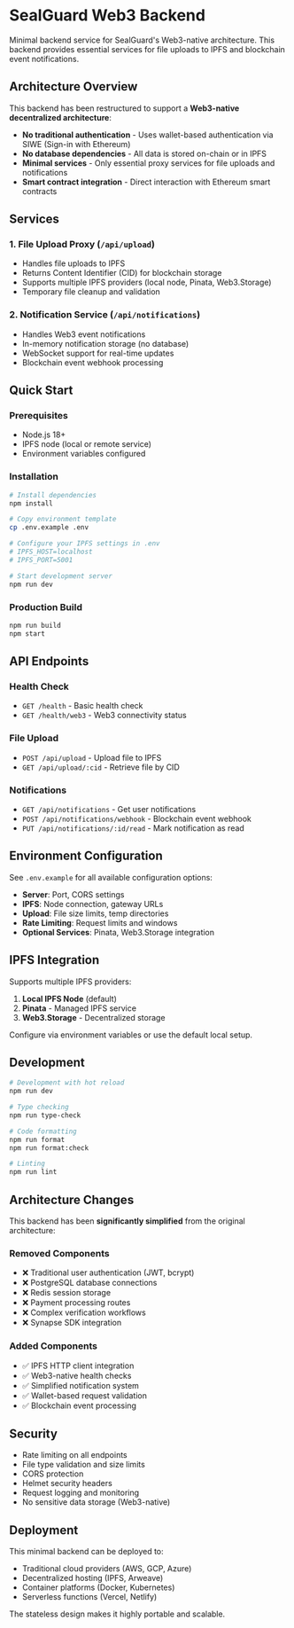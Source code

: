 # SealGuard Web3 Backend

Minimal backend service for SealGuard's Web3-native architecture. This backend provides essential services for file uploads to IPFS and blockchain event notifications.

## Architecture Overview

This backend has been restructured to support a **Web3-native decentralized architecture**:

- **No traditional authentication** - Uses wallet-based authentication via SIWE (Sign-in with Ethereum)
- **No database dependencies** - All data is stored on-chain or in IPFS
- **Minimal services** - Only essential proxy services for file uploads and notifications
- **Smart contract integration** - Direct interaction with Ethereum smart contracts

## Services

### 1. File Upload Proxy (`/api/upload`)
- Handles file uploads to IPFS
- Returns Content Identifier (CID) for blockchain storage
- Supports multiple IPFS providers (local node, Pinata, Web3.Storage)
- Temporary file cleanup and validation

### 2. Notification Service (`/api/notifications`)
- Handles Web3 event notifications
- In-memory notification storage (no database)
- WebSocket support for real-time updates
- Blockchain event webhook processing

## Quick Start

### Prerequisites
- Node.js 18+
- IPFS node (local or remote service)
- Environment variables configured

### Installation

```bash
# Install dependencies
npm install

# Copy environment template
cp .env.example .env

# Configure your IPFS settings in .env
# IPFS_HOST=localhost
# IPFS_PORT=5001

# Start development server
npm run dev
```

### Production Build

```bash
npm run build
npm start
```

## API Endpoints

### Health Check
- `GET /health` - Basic health check
- `GET /health/web3` - Web3 connectivity status

### File Upload
- `POST /api/upload` - Upload file to IPFS
- `GET /api/upload/:cid` - Retrieve file by CID

### Notifications
- `GET /api/notifications` - Get user notifications
- `POST /api/notifications/webhook` - Blockchain event webhook
- `PUT /api/notifications/:id/read` - Mark notification as read

## Environment Configuration

See `.env.example` for all available configuration options:

- **Server**: Port, CORS settings
- **IPFS**: Node connection, gateway URLs
- **Upload**: File size limits, temp directories
- **Rate Limiting**: Request limits and windows
- **Optional Services**: Pinata, Web3.Storage integration

## IPFS Integration

Supports multiple IPFS providers:

1. **Local IPFS Node** (default)
2. **Pinata** - Managed IPFS service
3. **Web3.Storage** - Decentralized storage

Configure via environment variables or use the default local setup.

## Development

```bash
# Development with hot reload
npm run dev

# Type checking
npm run type-check

# Code formatting
npm run format
npm run format:check

# Linting
npm run lint
```

## Architecture Changes

This backend has been **significantly simplified** from the original architecture:

### Removed Components
- ❌ Traditional user authentication (JWT, bcrypt)
- ❌ PostgreSQL database connections
- ❌ Redis session storage
- ❌ Payment processing routes
- ❌ Complex verification workflows
- ❌ Synapse SDK integration

### Added Components
- ✅ IPFS HTTP client integration
- ✅ Web3-native health checks
- ✅ Simplified notification system
- ✅ Wallet-based request validation
- ✅ Blockchain event processing

## Security

- Rate limiting on all endpoints
- File type validation and size limits
- CORS protection
- Helmet security headers
- Request logging and monitoring
- No sensitive data storage (Web3-native)

## Deployment

This minimal backend can be deployed to:
- Traditional cloud providers (AWS, GCP, Azure)
- Decentralized hosting (IPFS, Arweave)
- Container platforms (Docker, Kubernetes)
- Serverless functions (Vercel, Netlify)

The stateless design makes it highly portable and scalable.